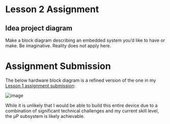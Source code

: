 # Lesson 2 Assignment

## Idea project diagram

Make a block diagram describing an embedded system you’d like to have or make. Be imaginative. Reality does not apply here.

# Assignment Submission

The below hardware block diagram is a refined version of the one in my [Lesson 1 assignment submission](https://raw.githubusercontent.com/dslik/red-jellies/main/lesson-1/assignment.md):

![image](https://user-images.githubusercontent.com/5757591/142758756-f2a65028-db08-4192-80e4-fc03a76f1335.png)

While it is unlikely that I would be able to build this entire device due to a combination of significant technical challenges and my current skill level, the µP subsystem is likely achievable.
